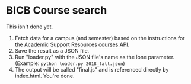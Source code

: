 # BICB Course search

This isn't done yet.

1. Fetch data for a campus (and semester) based on the instructions for the Academic Support Resources [courses API](http://asr-custom.umn.edu/courses/).
1. Save the result as a JSON file.
1. Run "loader.py" with the JSON file's name as the lone parameter. (Example: `python loader.py 2018_fall.json`)
1. The output will be called "final.js" and is referenced directly by index.html. You're done.

